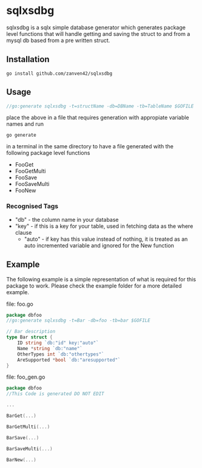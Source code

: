 # sqlxsdbg

sqlxsdbg is a sqlx simple database generator which generates package level functions that will handle getting and saving the struct to and from a mysql db based from a pre written struct. 

## Installation

```
go install github.com/zanven42/sqlxsdbg
```

## Usage

```go
//go:generate sqlxsdbg -t=structName -db=DBName -tb=TableName $GOFILE
```
place the above in a file that requires generation with appropiate variable names and run
```
go generate
```
in a terminal in the same directory to have a file generated with the following package level functions
* FooGet
* FooGetMulti
* FooSave
* FooSaveMulti
* FooNew

### Recognised Tags
* "db" - the column name in your database
* "key" - if this is a key for your table, used in fetching data as the where clause 
	* "auto" - if key has this value instead of nothing, it is treated as an auto incremented variable and ignored for the New function
## Example

The following example is a simple representation of what is required for this package to work. Please check the example folder for a more detailed example.

file: foo.go
```go
package dbfoo
//go:generate sqlxsdbg -t=Bar -db=foo -tb=bar $GOFILE

// Bar description
type Bar struct {
	ID string `db:"id" key:"auto"`
	Name *string `db:"name"`
	OtherTypes int `db:"othertypes"`
	AreSupported *bool `db:"aresupported"`
}
```

file: foo_gen.go
```go
package dbfoo
//This Code is generated DO NOT EDIT

...

BarGet(...)

BarGetMulti(...)

BarSave(...)

BarSaveMulti(...)

BarNew(...)
```